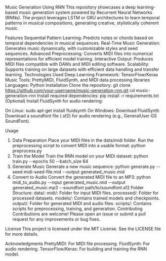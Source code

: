 Music Generation Using RNN
This repository showcases a deep learning-based music generation system powered by Recurrent Neural Networks (RNNs). The project leverages LSTM or GRU architectures to learn temporal patterns in musical compositions, generating creative, stylistically coherent music.

Features
Sequential Pattern Learning: Predicts notes or chords based on temporal dependencies in musical sequences.
Real-Time Music Generation: Generates music dynamically, with customizable styles and seed sequences.
Advanced Preprocessing: Converts MIDI files into numerical representations for efficient model training.
Interactive Output: Produces MIDI files compatible with DAWs and MIDI editing software.
Scalability: Supports training on large datasets with efficient data handling and transfer learning.
Technologies Used
Deep Learning Framework: TensorFlow/Keras
Music Tools: PrettyMIDI, FluidSynth, and MIDI data processing libraries
Languages: Python
Installation
Clone the repository:
git clone https://github.com/your-username/music-generation-rnn.git
cd music-generation-rnn
Install required dependencies:
pip install -r requirements.txt
(Optional) Install FluidSynth for audio rendering:

On Linux: sudo apt-get install fluidsynth
On Windows: Download FluidSynth
Download a soundfont file (.sf2) for audio rendering (e.g., GeneralUser GS SoundFont).

Usage
1. Data Preparation
Place your MIDI files in the data/midi folder.
Run the preprocessing script to convert MIDI into a usable format:
python preprocess.py
2. Train the Model
Train the RNN model on your MIDI dataset:
python train.py --epochs 50 --batch_size 64
3. Generate Music
Generate a new music sequence:
python generate.py --seed midi-seed-file.mid --output generated_music.mid
4. Convert to Audio
Convert the generated MIDI file to an MP3:
python midi_to_audio.py --input generated_music.mid --output generated_music.mp3 --soundfont path/to/soundfont.sf2
Folder Structure:
data/:
midi/: Folder for input MIDI files.
processed/: Folder for processed datasets.
models/: Contains trained models and checkpoints.
output/: Folder for generated MIDI and audio files.
scripts/: Contains scripts for preprocessing, training, and generation.
Contributing
Contributions are welcome! Please open an issue or submit a pull request for any improvements or bug fixes.

License
This project is licensed under the MIT License. See the LICENSE file for more details.

Acknowledgments
PrettyMIDI: For MIDI file processing.
FluidSynth: For audio rendering.
TensorFlow/Keras: For building and training the RNN model.
